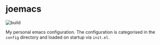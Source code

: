 # joemacs

![build](https://github.com/JRobinson28/joemacs/actions/workflows/main-workflow.yml/badge.svg)

My personal emacs configuration. The configuration is categorised in the `config` directory and loaded on startup via `init.el`.
